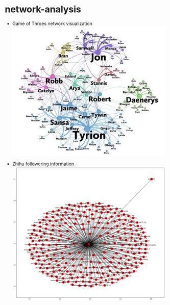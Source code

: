 # network-analysis

* Game of Throes network visualization  
![Game of Thrones network visualization](https://github.com/LunaYogada/network-analysis/blob/master/got_network.jpeg)

* [Zhihu followering information](https://github.com/LunaYogada/network-analysis/blob/master/zhihu%20network.ipynb)  
![zhihu](https://github.com/LunaYogada/network-analysis/blob/master/user%20following.png)
